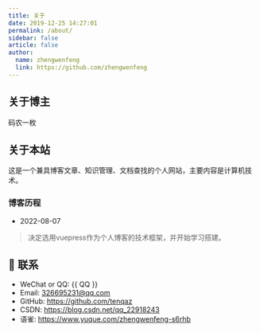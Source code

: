 ```yaml
---
title: 关于
date: 2019-12-25 14:27:01
permalink: /about/
sidebar: false
article: false
author:
  name: zhengwenfeng
  link: https://github.com/zhengwenfeng
---
```


## 关于博主

码农一枚

<!-- ### 技能
* 精通 Python，golang等编程语言
* 熟悉 k8s、redis、kafka等中间件 -->

## 关于本站

这是一个兼具博客文章、知识管理、文档查找的个人网站，主要内容是计算机技术。

### 博客历程

* 2022-08-07

> 决定选用vuepress作为个人博客的技术框架，并开始学习搭建。



## :email: 联系

- WeChat or QQ: <a :href="qqUrl" class='qq'>{{ QQ }}</a>
- Email:  <a href="mailto:326695231@qq.com">326695231@qq.com</a>
- GitHub: <https://github.com/tenqaz>
- CSDN: <https://blog.csdn.net/qq_22918243>
- 语雀: <https://www.yuque.com/zhengwenfeng-s6rhb>

<script>
  export default {
    data(){
      return {
        QQ: '326695231',
        qqUrl: `tencent://message/?uin=${this.QQ}&Site=&Menu=yes`
      }
    },
    mounted(){
      const flag =  navigator.userAgent.match(/(phone|pad|pod|iPhone|iPod|ios|iPad|Android|Mobile|BlackBerry|IEMobile|MQQBrowser|JUC|Fennec|wOSBrowser|BrowserNG|WebOS|Symbian|Windows Phone)/i);
      if(flag){
        this.qqUrl = `mqqwpa://im/chat?chat_type=wpa&uin=${this.QQ}&version=1&src_type=web&web_src=oicqzone.com`
      }
    }
  }
</script>
